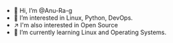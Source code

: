 - 👋 Hi, I’m @Anu-Ra-g
- 👀 I’m interested in Linux, Python, DevOps.
- ↗ I'm also interested in Open Source
- 🌱 I’m currently learning Linux and Operating Systems.


<!---
Anu-Ra-g/Anu-Ra-g is a ✨ special ✨ repository because its `README.md` (this file) appears on your GitHub profile.
You can click the Preview link to take a look at your changes.
--->
